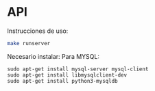 # API 

Instrucciones de uso:
```bash
make runserver
```

Necesario instalar: 
	Para MYSQL:
```
sudo apt-get install mysql-server mysql-client
sudo apt-get install libmysqlclient-dev
sudo apt-get install python3-mysqldb
```

